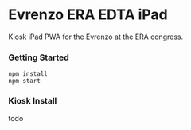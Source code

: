 # Evrenzo ERA EDTA iPad

Kiosk iPad PWA for the Evrenzo at the ERA congress.

### Getting Started
```shell
npm install
npm start
```

### Kiosk Install

todo
